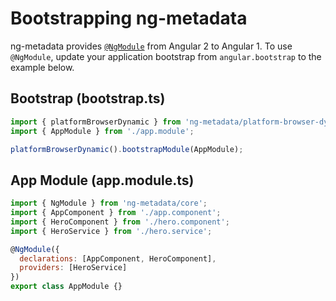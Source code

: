 # Bootstrapping ng-metadata

ng-metadata provides [`@NgModule`](https://angular.io/docs/ts/latest/api/core/index/NgModule-interface.html) from Angular 2 to Angular 1. To use `@NgModule`, update your application bootstrap from `angular.bootstrap` to the example below.

## Bootstrap \(bootstrap.ts\)

```javascript
import { platformBrowserDynamic } from 'ng-metadata/platform-browser-dynamic';
import { AppModule } from './app.module';

platformBrowserDynamic().bootstrapModule(AppModule);
```

## App Module \(app.module.ts\)

```javascript
import { NgModule } from 'ng-metadata/core';
import { AppComponent } from './app.component';
import { HeroComponent } from './hero.component';
import { HeroService } from './hero.service';

@NgModule({
  declarations: [AppComponent, HeroComponent],
  providers: [HeroService]
})
export class AppModule {}
```

